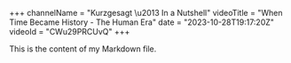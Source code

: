 +++
channelName = "Kurzgesagt \u2013 In a Nutshell"
videoTitle = "When Time Became History - The Human Era"
date = "2023-10-28T19:17:20Z"
videoId = "CWu29PRCUvQ"
+++

This is the content of my Markdown file.